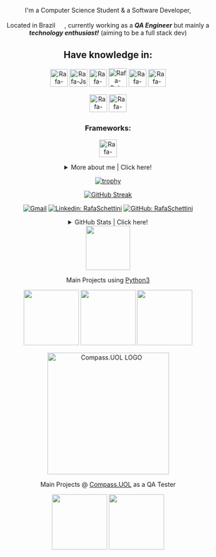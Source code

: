 <link rel="stylesheet" href="https://cdn.jsdelivr.net/gh/devicons/devicon@v2.15.1/devicon.min.css">
          
<div align="center">

<p>
I'm a Computer Science Student & a Software Developer,

Located in Brazil <img heigt="17" width="17" src="https://upload.wikimedia.org/wikipedia/commons/thumb/0/05/Flag_of_Brazil.svg/1280px-Flag_of_Brazil.svg.png" >, currently working as a ***QA Engineer*** but mainly a ***technology enthusiast!*** (aiming to be a full stack dev)

## Have knowledge in:

<p>
<img alt="Rafa-Py" height="40" width="40" src="https://cdn.jsdelivr.net/gh/devicons/devicon/icons/python/python-original.svg" />
<img alt="Rafa-Js" height="40" width="40" src="https://cdn.jsdelivr.net/gh/devicons/devicon/icons/javascript/javascript-original.svg" />
<img alt="Rafa-NodeJs" height="40" width="40" src="https://cdn.jsdelivr.net/gh/devicons/devicon/icons/nodejs/nodejs-original.svg" />
<img alt="Rafa-Ruby" height="42" width="42" margin-left:5px; margin-right:5px; src="https://img.icons8.com/fluency/48/000000/ruby-gemstone.png"/>
<img alt="Rafa-C++" width="40" height="40" src="https://cdn.jsdelivr.net/gh/devicons/devicon/icons/cplusplus/cplusplus-original.svg" /> 
<img alt="Rafa-Csharp" height="40" width="40" src="https://cdn.jsdelivr.net/gh/devicons/devicon/icons/csharp/csharp-original.svg" />  
<p>
<img alt="Rafa-HTML" height="40" width="40" src="https://cdn.jsdelivr.net/gh/devicons/devicon/icons/html5/html5-original.svg" />
<img alt="Rafa-CSS" height="40" width="40" src="https://cdn.jsdelivr.net/gh/devicons/devicon/icons/css3/css3-original.svg" />
</p>
</p>

### Frameworks:
<p>
 <img alt="Rafa-React" height="40" width="40" src="https://cdn.jsdelivr.net/gh/devicons/devicon/icons/react/react-original.svg" />
 
<details>
  <summary> More about me | Click here! </summary>
  <p></p>
  
<div align="left">
 
``` js
const schettini = {
    
    personal: {
        name: 'Rafael Schettini',
        birthDate: '2004-07-01',
        interests: ['tech', 'music', 'games', 'sports']
    },
    
    technical: {
    
        technologies: {
        
            frontEnd: {
                Javascript: ['Vanilla JS', 'React', 'React-Native'],
                HTML: ['HTML5'],
                CSS: ['styled-components', 'Bootstrap']
            },
            
            misc: {
                console: ['Python', 'C#', 'C++', 'Rust'],
                gameDev: ['C#', 'C++'],
                webTesting: ['Ruby']
            },
            
            architecture: ['Single Page Applications', 'Console Applications', 'Game Development'],
            
        },
    }
}
```

##

</details>

[![trophy](https://github-profile-trophy.vercel.app/?username=RafaSchettini&title=Stars,Commit,Repositories&column=3&margin-w=83&margin-h=15&theme=gruvbox)](https://github.com/ryo-ma/github-profile-trophy)

[![GitHub Streak](https://github-readme-streak-stats.herokuapp.com/?user=RafaSchettini&theme=gruvbox)](https://git.io/streak-stats)

[![Gmail](https://img.shields.io/twitter/url?label=Mail&logo=gmail&style=social&url=https://mailto:rafaschettini902@gmail.com)](mailto:rafaschettini902@gmail.com)
[![Linkedin: RafaSchettini](https://img.shields.io/badge/-Linkedin-blue?style=flat-square&logo=Linkedin&logoColor=white&link=https://www.linkedin.com/in/rafael-schettini/)](https://www.linkedin.com/in/rafael-schettini/)
[![GitHub: RafaSchettini](https://img.shields.io/github/followers/rafaschettini?label=follow&style=social)](https://github.com/rafaschettini)

</div>

<div align="center">

<details>
  <summary> GitHub Stats | Click here! </summary>
  <p></p>
  
<a href="https://github.com/rafaschettini">
<img height="180em" src="https://github-readme-stats.vercel.app/api?username=rafaschettini&theme=gruvbox"/>
<img height="180em" src="https://github-readme-stats.vercel.app/api/top-langs/?username=rafaschettini&layout=compact&langs_count=7&theme=gruvbox"/>
</a>

<p></p>

🛑 ***Most Used Languages*** are just a metric of the languages my public code consists of and ***do not*** reflect experience or skill level 🛑

##

</details>


<img width="100px" src="https://cdn.jsdelivr.net/gh/devicons/devicon/icons/python/python-original.svg" />

Main Projects using [Python3](https://www.python.org)

<a href="https://github.com/RafaSchettini/python-auto-messages">
<img height="125em" src="https://github-readme-stats.vercel.app/api/pin/?username=rafaschettini&repo=python-auto-messages&theme=gruvbox"/></a>
<a href="https://github.com/RafaSchettini/python-delete-files">
<img height="125em" src="https://github-readme-stats.vercel.app/api/pin/?username=rafaschettini&repo=python-delete-files&theme=gruvbox"/></a>
<a href="https://github.com/RafaSchettini/Google-KickStart-2020-Round-A">
<img height="125em" src="https://github-readme-stats.vercel.app/api/pin/?username=rafaschettini&repo=Google-KickStart-2020-Round-A&theme=gruvbox"/></a> 

<p></p>

<p><img width="275px" src="https://compass.uol/logo.svg" align="center" alt="Compass.UOL LOGO" /></p>

Main Projects @ [Compass.UOL](https://compass.uol) as a QA Tester

<a href="https://github.com/RafaSchettini/RealityStone_Sprint6_Esfera_Compass">
<img height="125em" src="https://github-readme-stats.vercel.app/api/pin/?username=rafaschettini&repo=RealityStone_Sprint6_Esfera_Compass&theme=gruvbox"/></a>
<a href="https://github.com/RafaSchettini/RealityStone_Sprint5_RafaSchettini_Compass">
<img height="125em" src="https://github-readme-stats.vercel.app/api/pin/?username=rafaschettini&repo=RealityStone_Sprint5_RafaSchettini_Compass&theme=gruvbox"/></a>

</div>
